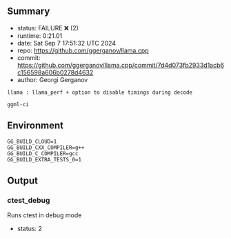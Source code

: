 ## Summary

- status:  FAILURE ❌ (2)
- runtime: 0:21.01
- date:    Sat Sep  7 17:51:32 UTC 2024
- repo:    https://github.com/ggerganov/llama.cpp
- commit:  https://github.com/ggerganov/llama.cpp/commit/7d4d073fb2933d1acb6c156598a606b0278d4632
- author:  Georgi Gerganov
```
llama : llama_perf + option to disable timings during decode

ggml-ci
```

## Environment

```
GG_BUILD_CLOUD=1
GG_BUILD_CXX_COMPILER=g++
GG_BUILD_C_COMPILER=gcc
GG_BUILD_EXTRA_TESTS_0=1
```

## Output

### ctest_debug

Runs ctest in debug mode
- status: 2
```

```

